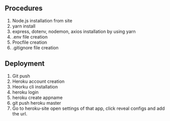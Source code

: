 ## Procedures
1. Node.js installation from site
2. yarn install
3. express, dotenv, nodemon, axios installation by using yarn
4. .env file creation
5. Procfile creation
6. .gitignore file creation

## Deployment
1. Git push
2. Heroku account creation
3. Heorku cli installation
4. heroku login
5. heroku create appname
6. git push heroku master
7. Go to heroku-site open settings of that app, click reveal configs and add the url.